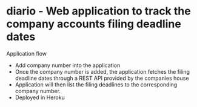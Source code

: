
# diario -  Web application to track the company accounts filing deadline dates
Application flow
-	Add company number into the application
-	Once the company number is added, the application fetches the filing deadline dates through a REST API provided by the companies house
-	Application will then list the filing deadlines to the corresponding company number.
-	Deployed in Heroku
